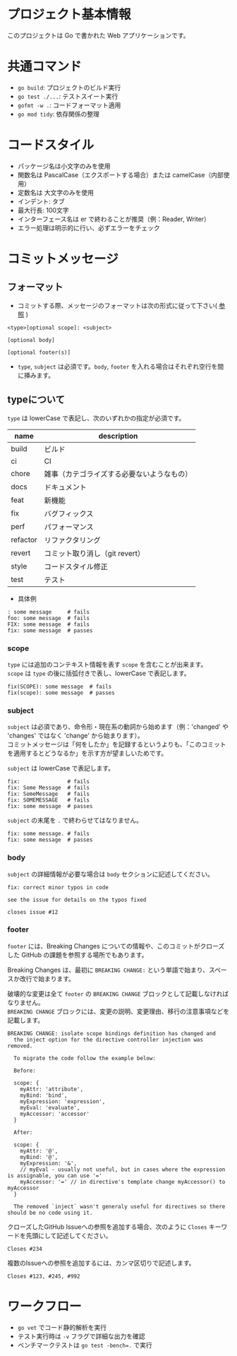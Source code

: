 # プロジェクト基本情報

このプロジェクトは Go で書かれた Web アプリケーションです。

# 共通コマンド

- `go build`: プロジェクトのビルド実行
- `go test ./...`: テストスイート実行
- `gofmt -w .`: コードフォーマット適用
- `go mod tidy`: 依存関係の整理

# コードスタイル

- パッケージ名は小文字のみを使用
- 関数名は PascalCase（エクスポートする場合）または camelCase（内部使用）
- 定数名は 大文字のみを使用　
- インデント: タブ
- 最大行長: 100文字
- インターフェース名は er で終わることが推奨（例：Reader, Writer）
- エラー処理は明示的に行い、必ずエラーをチェック

# コミットメッセージ　

## フォーマット

- コミットする際、メッセージのフォーマットは次の形式に従って下さい( [参照](https://github.com/conventional-changelog/commitlint/tree/master/@commitlint/config-conventional) )

```plaintext
<type>[optional scope]: <subject>

[optional body]

[optional footer(s)]
```

- `type`, `subject` は必須です。`body`, `footer` を入れる場合はそれぞれ空行を間に挿みます。

## typeについて

`type` は lowerCase で表記し、次のいずれかの指定が必須です。  

| name | description |
| --- | ---|
| build | ビルド |
| ci | CI |
| chore | 雑事（カテゴライズする必要ないようなもの） |
| docs | ドキュメント |
| feat | 新機能 |
| fix | バグフィックス |
| perf | パフォーマンス |
| refactor | リファクタリング |
| revert | コミット取り消し（git revert） |
| style | コードスタイル修正 |
| test | テスト |

- 具体例

```
: some message     # fails
foo: some message  # fails
FIX: some message  # fails
fix: some message  # passes
```

### scope
`type` には追加のコンテキスト情報を表す `scope` を含むことが出来ます。  
`scope` は `type` の後に括弧付きで表し、lowerCase で表記します。

```
fix(SCOPE): some message  # fails
fix(scope): some message  # passes
```

### subject
`subject` は必須であり、命令形・現在系の動詞から始めます（例：'changed' や 'changes' ではなく 'change' から始まります）。  
コミットメッセージは「何をしたか」を記録するというよりも、「このコミットを適用するとどうなるか」を示す方が望ましいためです。

`subject` は lowerCase で表記します。

```
fix:               # fails
fix: Some Message  # fails
fix: SomeMessage   # fails
fix: SOMEMESSAGE   # fails
fix: some message  # passes
```

`subject` の末尾を `.` で終わらせてはなりません。

```
fix: some message. # fails
fix: some message  # passes
```

### body
`subject` の詳細情報が必要な場合は `body` セクションに記述してください。

```
fix: correct minor typos in code

see the issue for details on the typos fixed

closes issue #12
```

### footer
`footer` には、Breaking Changes についての情報や、このコミットがクローズした GitHub の課題を参照する場所でもあります。

Breaking Changes は、最初に `BREAKING CHANGE:` という単語で始まり、スペースか改行で始まります。

破壊的な変更は全て `footer` の `BREAKING CHANGE` ブロックとして記載しなければなりません。  
`BREAKING CHANGE` ブロックには、変更の説明、変更理由、移行の注意事項などを記載します。

```
BREAKING CHANGE: isolate scope bindings definition has changed and
  the inject option for the directive controller injection was removed.
  
  To migrate the code follow the example below:
  
  Before:
  
  scope: {
    myAttr: 'attribute',
    myBind: 'bind',
    myExpression: 'expression',
    myEval: 'evaluate',
    myAccessor: 'accessor'
  }
  
  After:
  
  scope: {
    myAttr: '@',
    myBind: '@',
    myExpression: '&',
    // myEval - usually not useful, but in cases where the expression is assignable, you can use '='
    myAccessor: '=' // in directive's template change myAccessor() to myAccessor
  }
  
  The removed `inject` wasn't generaly useful for directives so there should be no code using it.
```


クローズしたGitHub Issueへの参照を追加する場合、次のように `Closes` キーワードを先頭にして記述してください。

```
Closes #234
```

複数のIssueへの参照を追加するには、カンマ区切りで記述します。

```
Closes #123, #245, #992
```

# ワークフロー

- `go vet` でコード静的解析を実行
- テスト実行時は `-v` フラグで詳細な出力を確認
- ベンチマークテストは `go test -bench=.` で実行
